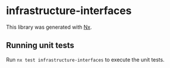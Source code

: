 # infrastructure-interfaces

This library was generated with [Nx](https://nx.dev).

## Running unit tests

Run `nx test infrastructure-interfaces` to execute the unit tests.
